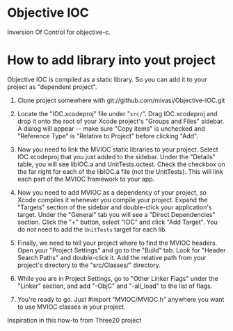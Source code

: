 Objective IOC
=============

Inversion Of Control for objective-c.

How to add library into yout project
====================================

Objective IOC is compiled as a static library. So you can add it to your
project as "dependent project".

1. Clone project somewhere with git://github.com/mivasi/Objective-IOC.git

2. Locate the "IOC.xcodeproj" file under "`src/`". Drag IOC.xcodeproj and
   drop it onto the root of your Xcode project's "Groups and Files"  sidebar.  A dialog will
   appear -- make sure "Copy items" is unchecked and "Reference Type" is "Relative to Project"
   before clicking "Add".

3. Now you need to link the MVIOC static libraries to your project.  Select IOC.xcodeproj that you just added to the sidebar.
   Under the "Details" table, you will see libIOC.a and UnitTests.octest. Check the checkbox on the far right for each of
   the libIOC.a file (not the UnitTests). This will link each part of the MVIOC framework to your app.

4. Now you need to add MVIOC as a dependency of your project, so Xcode compiles it whenever
   you compile your project.  Expand the "Targets" section of the sidebar and double-click your
   application's target.  Under the "General" tab you will see a "Direct Dependencies" section. 
   Click the "+" button, select "IOC" and click "Add Target". You do *not* need to add the `UnitTests` target for each lib.

5. Finally, we need to tell your project where to find the MVIOC headers.  Open your
   "Project Settings" and go to the "Build" tab. Look for "Header Search Paths" and double-click
   it.  Add the relative path from your project's directory to the "src/Classes/" directory.

6. While you are in Project Settings, go to "Other Linker Flags" under the "Linker" section, and
   add "-ObjC" and "-all_load" to the list of flags.

7. You're ready to go.  Just #import "MVIOC/MVIOC.h" anywhere you want to use MVIOC classes
   in your project.
   
   
Inspiration in this how-to from Three20 project
